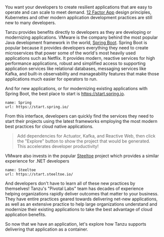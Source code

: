 You want your developers to create resilient applications that are easy to operate and can scale to meet demand.  [12 Factor App](https://12factor.net/) design principles, Kubernetes and other modern application development practices are still new to many developers.

Tanzu provides benefits directly to developers as they are developing or modernizing applications.  VMware is the company behind the most popular Java development framework in the world, [Spring Boot](https://spring.io/).  Spring Boot is popular because it provides developers everything they need to create microservices that power some of the world's most heavily used applications such as Netflix.  It provides modern, reactive services for high performance applications, robust and simplified access to supporting application services like relational databases, messaging services like Kafka, and built-in observability and manageability features that make those applications much easier for operators to run.

And for new applications, or for modernizing existing applications with Spring Boot, the best place to start is https://start.spring.io.

```dashboard:create-dashboard
name: Spring
url: https://start.spring.io/
```

From this interface, developers can quickly find the services they need to start their projects using the latest frameworks employing the most modern best practices for cloud native applications.

> Add dependencies for Actuator, Kafka, and Reactive Web, then click the "Explore" button to show the project that would be generated.  This accelerates developer productivity!

VMware also invests in the popular [Steeltoe](https://steeltoe.io) project which provides a similar experience for .NET developers

```dashboard:create-dashboard
name: Steeltoe
url: https://start.steeltoe.io/
```

And developers don't have to learn all of these new practices by themselves!  Tanzu's "Pivotal Labs" team has decades of experience helping organizations rapidly deliver outcomes that matter to your business.  They have entire practices geared towards delivering net-new applications, as well as an extensive practice to help large organizations understand and modernize their existing applications to take the best advantage of cloud application benefits.

So now that we have an application, let's explore how Tanzu supports delivering that application as a container.
